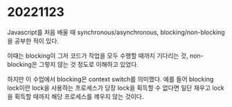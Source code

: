 #   20221123

Javascript를 처음 배울 때 synchronous/asynchronous, blocking/non-blocking을 공부한 적이 있다.

이때는 blocking이 그저 코드가 작업을 모두 수행할 때까지 기다리는 것, non-blocking은 그렇지 않는 것 정도로 이해하고 있었다.

하지만 이 수업에서 blocking은 context switch를 의미했다. 예를 들어 blocking lock이란 lock을 사용하는 프로세스가 당장 lock을 획득할 수 없다면 일단 재우고 lock을 획득할 때까지 해당 프로세스를 꺠우지 않는 것이다.